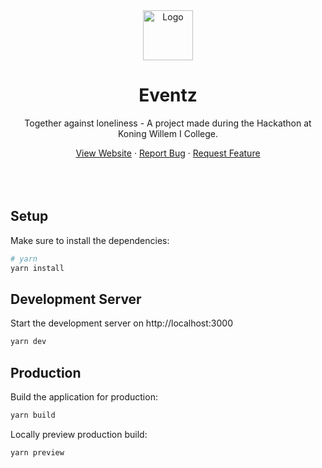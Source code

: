 <div align="center">
    <a>
        <img src="public/favicon.ico" alt="Logo" width="80" height="80" />
    </a>
    <h1>Eventz</h1>
    <p>Together against loneliness - A project made during the Hackathon at Koning Willem I College.</p>
    <a href="https://eventz.markschuurmans.nl/">View Website</a>
    ·
    <a href="https://github.com/Markiesch/Hackathon/issues">Report Bug</a>
    ·
    <a href="https://github.com/Markiesch/Hackathon/issues">Request Feature</a>
</div>

<br />
<br />
<br />

## Setup

Make sure to install the dependencies:

```bash
# yarn
yarn install
```

## Development Server

Start the development server on http://localhost:3000

```bash
yarn dev
```

## Production

Build the application for production:

```bash
yarn build
```

Locally preview production build:

```bash
yarn preview
```
